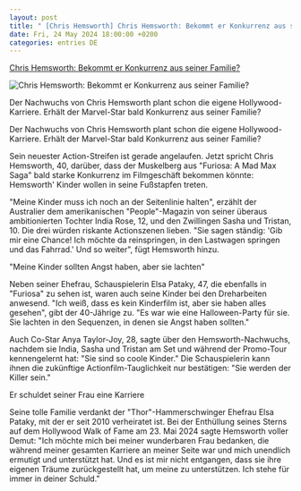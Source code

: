 ```yaml
---
layout: post
title: " [Chris Hemsworth] Chris Hemsworth: Bekommt er Konkurrenz aus seiner Familie?"
date: Fri, 24 May 2024 18:00:00 +0200
categories: entries DE
---
```

[Chris Hemsworth: Bekommt er Konkurrenz aus seiner Familie?](https://www.gala.de/stars/news/chris-hemsworth--bekommt-er-konkurrenz-aus-seiner-familie--24096610.html)

![Chris Hemsworth: Bekommt er Konkurrenz aus seiner Familie?](https://image.gala.de/24096612/t/8b/v3/w1440/r1.7778/-/24--bekommt-er-konkurrenz-aus-seiner-familie----1-1---spoton-article-1067485.jpg)

Der Nachwuchs von Chris Hemsworth plant schon die eigene Hollywood-Karriere. Erhält der Marvel-Star bald Konkurrenz aus seiner Familie?

Der Nachwuchs von Chris Hemsworth plant schon die eigene Hollywood-Karriere. Erhält der Marvel-Star bald Konkurrenz aus seiner Familie?

Sein neuester Action-Streifen ist gerade angelaufen. Jetzt spricht Chris Hemsworth, 40, darüber, dass der Muskelberg aus "Furiosa: A Mad Max Saga" bald starke Konkurrenz im Filmgeschäft bekommen könnte: Hemsworth' Kinder wollen in seine Fußstapfen treten.

"Meine Kinder muss ich noch an der Seitenlinie halten", erzählt der Australier dem amerikanischen "People"-Magazin von seiner überaus ambitionierten Tochter India Rose, 12, und den Zwillingen Sasha und Tristan, 10. Die drei würden riskante Actionszenen lieben. "Sie sagen ständig: 'Gib mir eine Chance! Ich möchte da reinspringen, in den Lastwagen springen und das Fahrrad.' Und so weiter", fügt Hemsworth hinzu.

"Meine Kinder sollten Angst haben, aber sie lachten"

Neben seiner Ehefrau, Schauspielerin Elsa Pataky, 47, die ebenfalls in "Furiosa" zu sehen ist, waren auch seine Kinder bei den Dreharbeiten anwesend. "Ich weiß, dass es kein Kinderfilm ist, aber sie haben alles gesehen", gibt der 40-Jährige zu. "Es war wie eine Halloween-Party für sie. Sie lachten in den Sequenzen, in denen sie Angst haben sollten."

Auch Co-Star Anya Taylor-Joy, 28, sagte über den Hemsworth-Nachwuchs, nachdem sie India, Sasha und Tristan am Set und während der Promo-Tour kennengelernt hat: "Sie sind so coole Kinder." Die Schauspielerin kann ihnen die zukünftige Actionfilm-Tauglichkeit nur bestätigen: "Sie werden der Killer sein."

Er schuldet seiner Frau eine Karriere

Seine tolle Familie verdankt der "Thor"-Hammerschwinger Ehefrau Elsa Pataky, mit der er seit 2010 verheiratet ist. Bei der Enthüllung seines Sterns auf dem Hollywood Walk of Fame am 23. Mai 2024 sagte Hemsworth voller Demut: "Ich möchte mich bei meiner wunderbaren Frau bedanken, die während meiner gesamten Karriere an meiner Seite war und mich unendlich ermutigt und unterstützt hat. Und es ist mir nicht entgangen, dass sie ihre eigenen Träume zurückgestellt hat, um meine zu unterstützen. Ich stehe für immer in deiner Schuld."

